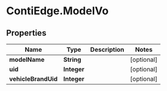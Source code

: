 # ContiEdge.ModelVo

## Properties
Name | Type | Description | Notes
------------ | ------------- | ------------- | -------------
**modelName** | **String** |  | [optional] 
**uid** | **Integer** |  | [optional] 
**vehicleBrandUid** | **Integer** |  | [optional] 


